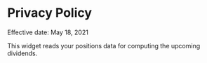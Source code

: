 # Privacy Policy

Effective date: May 18, 2021

This widget reads your positions data for computing the upcoming dividends.
